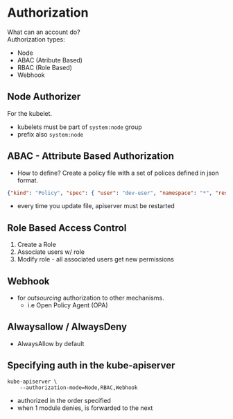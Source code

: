 # Authorization
What can an account do?  
Authorization types:
* Node
* ABAC (Atribute Based)
* RBAC (Role Based)
* Webhook

## Node Authorizer
For the kubelet. 
* kubelets must be part of `system:node` group
* prefix also `system:node`

## ABAC - Attribute Based Authorization
* How to define?
Create a policy file with a set of polices defined in json format.  
```json
{"kind": "Policy", "spec": { "user": "dev-user", "namespace": "*", "resource": "pods", "apiGroup": "*" }}
```
* every time you update file, apiserver must be restarted

## Role Based Access Control
1. Create a Role
2. Associate users w/ role
3. Modify role - all associated users get new permissions

## Webhook
* for _outsourcing_ authorization to other mechanisms.
    * i.e Open Policy Agent (OPA)

## Alwaysallow / AlwaysDeny
* AlwaysAllow by default

## Specifying auth in the kube-apiserver
```
kube-apiserver \
    --authorization-mode=Node,RBAC,Webhook
```
* authorized in the order specified
* when 1 module denies, is forwarded to the next

